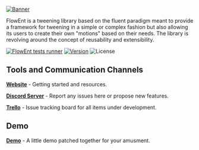 
[![Banner](https://github.com/Fried-Synapse/FlowEnt.Builder/blob/main/Assets/Content/Promo/Banner.jpg)](#readme)

FlowEnt is a tweening library based on the fluent paradigm meant to provide a framework for tweening in a simple or complex fashion but also allowing its users to create their own "motions" based on their needs.
The library is revolving around the concept of reusability and extensibility.

[![FlowEnt tests runner](https://github.com/Fried-Synapse/FlowEnt.Builder/actions/workflows/tests.yml/badge.svg)](https://github.com/Fried-Synapse/FlowEnt.Builder/actions/workflows/tests.yml)
[![Version](https://img.shields.io/github/v/release/Fried-Synapse/FlowEnt?include_prereleases)](https://github.com/Fried-Synapse/FlowEnt/releases)
![License](https://img.shields.io/github/license/Fried-Synapse/FlowEnt?color=41cf58)



## Tools and Communication Channels

**[Website](https://flowent.friedsynapse.com)** - Getting started and resources.

**[Discord Server](https://discord.gg/nn8XgsPRE5)** - Report any issues here or propose new features.

**[Trello](https://trello.com/b/Azyc8Lu3/flowent)** - Issue tracking board for all items under development.

## Demo

**[Demo](https://demo.flowent.friedsynapse.com)** - A little demo patched together for your amusment.
